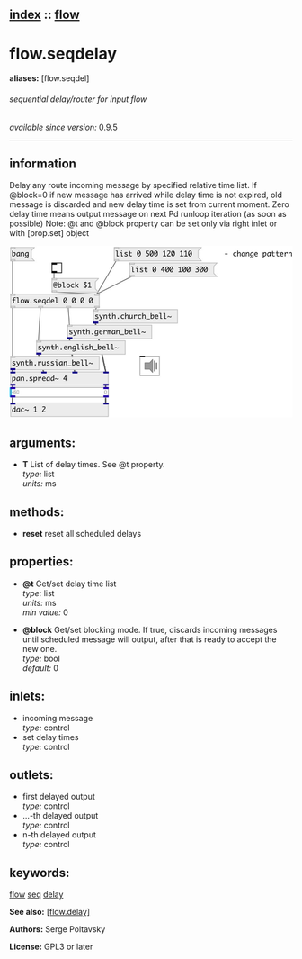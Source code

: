 [index](index.html) :: [flow](category_flow.html)
---

# flow.seqdelay
**aliases:** [flow.seqdel]


###### sequential delay/router for input flow

*available since version:* 0.9.5

---


## information
Delay any route incoming message by specified relative time list. If @block=0 if new message has arrived while delay time is not expired, old message is discarded and new delay time is set from current moment. Zero delay time means output message on next Pd runloop iteration (as soon as possible) Note: @t and @block property can be set only via right inlet or with [prop.set] object


[![example](../examples/img/flow.seqdelay.jpg)](../examples/pd/flow.seqdelay.pd)



## arguments:

* **T**
List of delay times. See @t property.<br>
_type:_ list<br>
_units:_ ms<br>



## methods:

* **reset**
reset all scheduled delays<br>




## properties:

* **@t** 
Get/set delay time list<br>
_type:_ list<br>
_units:_ ms<br>
_min value:_ 0<br>

* **@block** 
Get/set blocking mode. If true, discards incoming messages until scheduled message will
output, after that is ready to accept the new one.<br>
_type:_ bool<br>
_default:_ 0<br>



## inlets:

* incoming message<br>
_type:_ control
* set delay times<br>
_type:_ control



## outlets:

* first delayed output<br>
_type:_ control
* ...-th delayed output<br>
_type:_ control
* n-th delayed output<br>
_type:_ control



## keywords:

[flow](keywords/flow.html)
[seq](keywords/seq.html)
[delay](keywords/delay.html)



**See also:**
[\[flow.delay\]](flow.delay.html)




**Authors:** Serge Poltavsky




**License:** GPL3 or later





